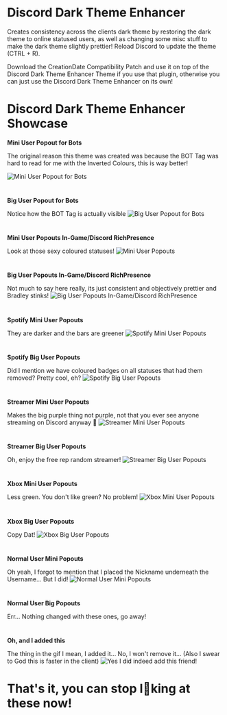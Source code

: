 # Discord Dark Theme Enhancer
Creates consistency across the clients dark theme by restoring the dark theme to online statused users, as well as changing some misc stuff to make the dark theme slightly prettier! Reload Discord to update the theme (CTRL + R).

Download the CreationDate Compatibility Patch and use it on top of the Discord Dark Theme Enhancer Theme if you use that plugin, otherwise
you can just use the Discord Dark Theme Enhancer on its own!

# Discord Dark Theme Enhancer Showcase
**Mini User Popout for Bots**

The original reason this theme was created was because the BOT Tag was hard to read for me with the Inverted Colours, this is way better!

![Mini User Popout for Bots](https://github.com/WapourVave/BetterDiscordClientMods/blob/gh-pages/ImageShowcases/DiscordDarkThemeEnhancerShowcase/2Yq5asJ%5B1%5D.png)
#
**Big User Popout for Bots**

Notice how the BOT Tag is actually visible
![Big User Popout for Bots](https://github.com/WapourVave/BetterDiscordClientMods/blob/gh-pages/ImageShowcases/DiscordDarkThemeEnhancerShowcase/2WV1SXo%5B1%5D.png)
#
**Mini User Popouts In-Game/Discord RichPresence**

Look at those sexy coloured statuses!
![Mini User Popouts](https://github.com/WapourVave/BetterDiscordClientMods/blob/gh-pages/ImageShowcases/DiscordDarkThemeEnhancerShowcase/7DV1oGi%5B1%5D.png)
#
**Big User Popouts In-Game/Discord RichPresence**

Not much to say here really, its just consistent and objectively prettier and Bradley stinks!
![Big User Popouts In-Game/Discord RichPresence](https://github.com/WapourVave/BetterDiscordClientMods/blob/gh-pages/ImageShowcases/DiscordDarkThemeEnhancerShowcase/4NCNhsJ%5B1%5D.png)
#
**Spotify Mini User Popouts**

They are darker and the bars are greener
![Spotify Mini User Popouts](https://github.com/WapourVave/BetterDiscordClientMods/blob/gh-pages/ImageShowcases/DiscordDarkThemeEnhancerShowcase/6d7nLfo%5B1%5D.png)
#
**Spotify Big User Popouts**

Did I mention we have coloured badges on all statuses that had them removed? Pretty cool, eh?
![Spotify Big User Popouts](https://github.com/WapourVave/BetterDiscordClientMods/blob/gh-pages/ImageShowcases/DiscordDarkThemeEnhancerShowcase/27PGGta%5B1%5D.png)
#
**Streamer Mini User Popouts**

Makes the big purple thing not purple, not that you ever see anyone streaming on Discord anyway 👀
![Streamer Mini User Popouts](https://github.com/WapourVave/BetterDiscordClientMods/blob/gh-pages/ImageShowcases/DiscordDarkThemeEnhancerShowcase/tn9TPoR%5B1%5D.png)
#
**Streamer Big User Popouts**

Oh, enjoy the free rep random streamer!
![Streamer Big User Popouts](https://github.com/WapourVave/BetterDiscordClientMods/blob/gh-pages/ImageShowcases/DiscordDarkThemeEnhancerShowcase/4v5EJux%5B1%5D.png)
#
**Xbox Mini User Popouts**

Less green. You don't like green? No problem!
![Xbox Mini User Popouts](https://github.com/WapourVave/BetterDiscordClientMods/blob/gh-pages/ImageShowcases/DiscordDarkThemeEnhancerShowcase/72h1eum%5B1%5D.png)
#
**Xbox Big User Popouts**

Copy Dat!
![Xbox Big User Popouts](https://github.com/WapourVave/BetterDiscordClientMods/blob/gh-pages/ImageShowcases/DiscordDarkThemeEnhancerShowcase/4F8JUvp%5B1%5D.png)
#
**Normal User Mini Popouts**

Oh yeah, I forgot to mention that I placed the Nickname underneath the Username... But I did!
![Normal User Mini Popouts](https://github.com/WapourVave/BetterDiscordClientMods/blob/gh-pages/ImageShowcases/DiscordDarkThemeEnhancerShowcase/7Khwfwi%5B1%5D.png)
#
**Normal User Big Popouts**

Err... Nothing changed with these ones, go away!
#
**Oh, and I added this**

The thing in the gif I mean, I added it... No, I won't remove it... (Also I swear to God this is faster in the client)
![Yes I did indeed add this friend!](https://github.com/WapourVave/BetterDiscordClientMods/blob/gh-pages/ImageShowcases/DiscordDarkThemeEnhancerShowcase/8xDekpg%5B1%5D.gif)
# That's it, you can stop l👀king at these now!
